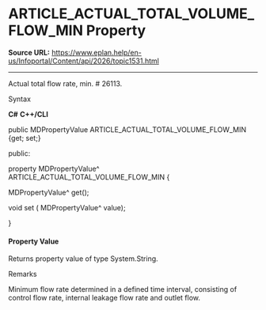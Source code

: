 # ARTICLE_ACTUAL_TOTAL_VOLUME_FLOW_MIN Property

**Source URL:** https://www.eplan.help/en-us/Infoportal/Content/api/2026/topic1531.html

---

Actual total flow rate, min. # 26113.

Syntax

**C#**
**C++/CLI**


public MDPropertyValue ARTICLE_ACTUAL_TOTAL_VOLUME_FLOW_MIN {get; set;}

public:

property MDPropertyValue^ ARTICLE_ACTUAL_TOTAL_VOLUME_FLOW_MIN {

   MDPropertyValue^ get();

   void set (    MDPropertyValue^ value);

}


#### Property Value

Returns property value of type System.String.

Remarks

Minimum flow rate determined in a defined time interval, consisting of control flow rate, internal leakage flow rate and outlet flow.
